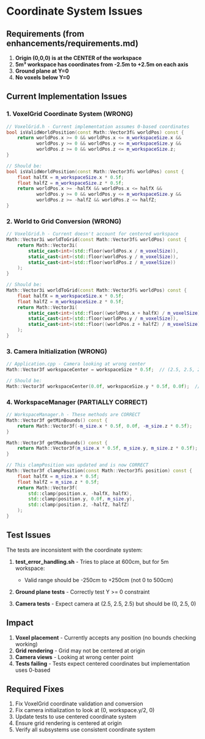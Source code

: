 # Coordinate System Issues

## Requirements (from enhancements/requirements.md)

1. **Origin (0,0,0) is at the CENTER of the workspace**
2. **5m³ workspace has coordinates from -2.5m to +2.5m on each axis**
3. **Ground plane at Y=0**
4. **No voxels below Y=0**

## Current Implementation Issues

### 1. VoxelGrid Coordinate System (WRONG)
```cpp
// VoxelGrid.h - Current implementation assumes 0-based coordinates
bool isValidWorldPosition(const Math::Vector3f& worldPos) const {
    return worldPos.x >= 0 && worldPos.x <= m_workspaceSize.x &&
           worldPos.y >= 0 && worldPos.y <= m_workspaceSize.y &&
           worldPos.z >= 0 && worldPos.z <= m_workspaceSize.z;
}

// Should be:
bool isValidWorldPosition(const Math::Vector3f& worldPos) const {
    float halfX = m_workspaceSize.x * 0.5f;
    float halfZ = m_workspaceSize.z * 0.5f;
    return worldPos.x >= -halfX && worldPos.x <= halfX &&
           worldPos.y >= 0 && worldPos.y <= m_workspaceSize.y &&
           worldPos.z >= -halfZ && worldPos.z <= halfZ;
}
```

### 2. World to Grid Conversion (WRONG)
```cpp
// VoxelGrid.h - Current doesn't account for centered workspace
Math::Vector3i worldToGrid(const Math::Vector3f& worldPos) const {
    return Math::Vector3i(
        static_cast<int>(std::floor(worldPos.x / m_voxelSize)),
        static_cast<int>(std::floor(worldPos.y / m_voxelSize)),
        static_cast<int>(std::floor(worldPos.z / m_voxelSize))
    );
}

// Should be:
Math::Vector3i worldToGrid(const Math::Vector3f& worldPos) const {
    float halfX = m_workspaceSize.x * 0.5f;
    float halfZ = m_workspaceSize.z * 0.5f;
    return Math::Vector3i(
        static_cast<int>(std::floor((worldPos.x + halfX) / m_voxelSize)),
        static_cast<int>(std::floor(worldPos.y / m_voxelSize)),
        static_cast<int>(std::floor((worldPos.z + halfZ) / m_voxelSize))
    );
}
```

### 3. Camera Initialization (WRONG)
```cpp
// Application.cpp - Camera looking at wrong center
Math::Vector3f workspaceCenter = workspaceSize * 0.5f;  // (2.5, 2.5, 2.5)

// Should be:
Math::Vector3f workspaceCenter(0.0f, workspaceSize.y * 0.5f, 0.0f);  // (0, 2.5, 0)
```

### 4. WorkspaceManager (PARTIALLY CORRECT)
```cpp
// WorkspaceManager.h - These methods are CORRECT
Math::Vector3f getMinBounds() const {
    return Math::Vector3f(-m_size.x * 0.5f, 0.0f, -m_size.z * 0.5f);
}

Math::Vector3f getMaxBounds() const {
    return Math::Vector3f(m_size.x * 0.5f, m_size.y, m_size.z * 0.5f);
}

// This clampPosition was updated and is now CORRECT
Math::Vector3f clampPosition(const Math::Vector3f& position) const {
    float halfX = m_size.x * 0.5f;
    float halfZ = m_size.z * 0.5f;
    return Math::Vector3f(
        std::clamp(position.x, -halfX, halfX),
        std::clamp(position.y, 0.0f, m_size.y),
        std::clamp(position.z, -halfZ, halfZ)
    );
}
```

## Test Issues

The tests are inconsistent with the coordinate system:

1. **test_error_handling.sh** - Tries to place at 600cm, but for 5m workspace:
   - Valid range should be -250cm to +250cm (not 0 to 500cm)
   
2. **Ground plane tests** - Correctly test Y >= 0 constraint

3. **Camera tests** - Expect camera at (2.5, 2.5, 2.5) but should be (0, 2.5, 0)

## Impact

1. **Voxel placement** - Currently accepts any position (no bounds checking working)
2. **Grid rendering** - Grid may not be centered at origin
3. **Camera views** - Looking at wrong center point
4. **Tests failing** - Tests expect centered coordinates but implementation uses 0-based

## Required Fixes

1. Fix VoxelGrid coordinate validation and conversion
2. Fix camera initialization to look at (0, workspace.y/2, 0)
3. Update tests to use centered coordinate system
4. Ensure grid rendering is centered at origin
5. Verify all subsystems use consistent coordinate system